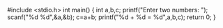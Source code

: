 #include <stdio.h>
int main()
{
    int a,b,c;
    printf("Enter two numbers: ");
    scanf("%d %d",&a,&b);
    c=a+b;
    printf("%d + %d = %d",a,b,c);
    return 0;
}
